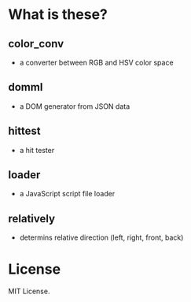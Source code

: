 
# What is these?

## color_conv
- a converter between RGB and HSV color space

## domml
- a DOM generator from JSON data

## hittest
- a hit tester

## loader
- a JavaScript script file loader

## relatively
- determins relative direction (left, right, front, back)

# License
MIT License.

